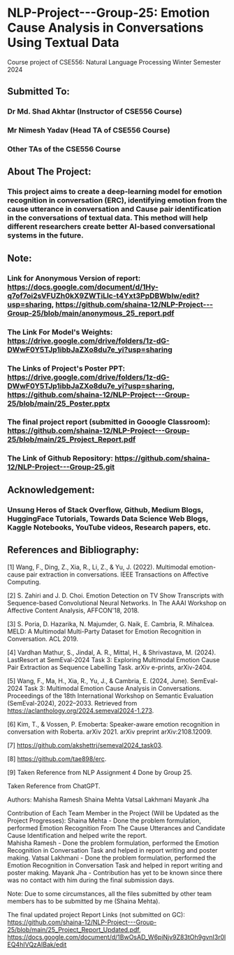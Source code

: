 # NLP-Project---Group-25: Emotion Cause Analysis in Conversations Using Textual Data
Course project of CSE556: Natural Language Processing Winter Semester 2024

## Submitted To:
### Dr Md. Shad Akhtar (Instructor of CSE556 Course)
### Mr Nimesh Yadav (Head TA of CSE556 Course)
### Other TAs of the CSE556 Course


## About The Project:
### This project aims to create a deep-learning model for emotion recognition in conversation (ERC), identifying emotion from the cause utterance in conversation and Cause pair identification in the conversations of textual data. This method will help different researchers create better AI-based conversational systems in the future.

## Note: 

### Link for Anonymous Version of report: https://docs.google.com/document/d/1Hy-q7of7oi2sVFUZh0kX9ZWTiLlc-t4Yxt3PpDBWbIw/edit?usp=sharing, https://github.com/shaina-12/NLP-Project---Group-25/blob/main/anonymous_25_report.pdf

### The Link For Model's Weights: https://drive.google.com/drive/folders/1z-dG-DWwF0Y5TJp1ibbJaZXo8du7e_yi?usp=sharing

### The Links of Project's Poster PPT: https://drive.google.com/drive/folders/1z-dG-DWwF0Y5TJp1ibbJaZXo8du7e_yi?usp=sharing, https://github.com/shaina-12/NLP-Project---Group-25/blob/main/25_Poster.pptx

### The final project report (submitted in Gooogle Classroom): https://github.com/shaina-12/NLP-Project---Group-25/blob/main/25_Project_Report.pdf

### The Link of Github Repository: https://github.com/shaina-12/NLP-Project---Group-25.git

## Acknowledgement:
### Unsung Heros of Stack Overflow, Github, Medium Blogs, HuggingFace Tutorials, Towards Data Science Web Blogs, Kaggle Notebooks, YouTube videos, Research papers, etc.

## References and Bibliography:

[1] Wang, F., Ding, Z., Xia, R., Li, Z., & Yu, J. (2022). Multimodal emotion-cause pair extraction in conversations. IEEE Transactions on Affective Computing.

[2] S. Zahiri and J. D. Choi. Emotion Detection on TV Show Transcripts with Sequence-based Convolutional Neural Networks. In The AAAI Workshop on Affective Content Analysis, AFFCON'18, 2018.

[3] S. Poria, D. Hazarika, N. Majumder, G. Naik, E. Cambria, R. Mihalcea. MELD: A Multimodal Multi-Party Dataset for Emotion Recognition in Conversation. ACL 2019.

[4] Vardhan Mathur, S., Jindal, A. R., Mittal, H., & Shrivastava, M. (2024). LastResort at SemEval-2024 Task 3: Exploring Multimodal Emotion Cause Pair Extraction as Sequence Labelling Task. arXiv e-prints, arXiv-2404.

[5] Wang, F., Ma, H., Xia, R., Yu, J., & Cambria, E. (2024, June). SemEval-2024 Task 3: Multimodal Emotion Cause Analysis in Conversations. Proceedings of the 18th International Workshop on Semantic Evaluation (SemEval-2024), 2022–2033. Retrieved from https://aclanthology.org/2024.semeval2024-1.273.

[6] Kim, T., & Vossen, P. Emoberta: Speaker-aware emotion recognition in conversation with Roberta. arXiv 2021. arXiv preprint arXiv:2108.12009.

[7] https://github.com/akshettrj/semeval2024_task03.

[8] https://github.com/tae898/erc.

[9] Taken Reference from NLP Assignment 4 Done by Group 25.

Taken Reference from ChatGPT.

Authors:
Mahisha Ramesh
Shaina Mehta
Vatsal Lakhmani
Mayank Jha

Contribution of Each Team Member in the Project (Will be Updated as the Project Progresses):
Shaina Mehta - Done the problem formulation, performed Emotion Recognition From The Cause Utterances and Candidate Cause Identification and helped write the report.  
Mahisha Ramesh - Done the problem formulation, performed the Emotion Recognition in Conversation Task and helped in report writing and poster making.
Vatsal Lakhmani - Done the problem formulation, performed the Emotion Recognition in Conversation Task and helped in report writing and poster making.
Mayank Jha - Contribution has yet to be known since there was no contact with him during the final submission days.

Note: Due to some circumstances, all the files submitted by other team members has to be submitted by me (Shaina Mehta).

The final updated project Report Links (not submitted on GC): https://github.com/shaina-12/NLP-Project---Group-25/blob/main/25_Project_Report_Updated.pdf, https://docs.google.com/document/d/1BwOsAD_W6piNjv9Z83tOh9gvnI3r0lEQ4hIVQzAIBak/edit
